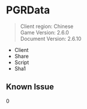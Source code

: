 # PGRData
> Client region: Chinese <br>
> Game Version: 2.6.0 <br>
> Document Version: 2.6.10 <br>

- Client
- Share
- Script
- Sha1

## Known Issue 
0
